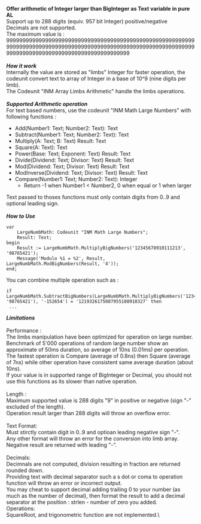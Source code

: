 
**Offer arithmetic of Integer larger than BigInteger as Text variable in pure AL**\
Support up to 288 digits (equiv. 957 bit Integer) positive/negative\
Decimals are not supported.\
The maximum value is : \
9999999999999999999999999999999999999999999999999999999999999999999999999999999999999999999999999999999999999999999999999999999999999999999999999999999999\
\
***How it work***
\
Internally the value are stored as "limbs" Integer for faster operation, the codeunit convert text to array of Integer in a base of 10^9 (nine digits per limb).\
The Codeunit "INM Array Limbs Arithmetic" handle the limbs operations.\
\
 ***Supported Arithmetic operation***
\
For text based numbers, use the codeunit "INM Math Large Numbers" with following functions :

- Add(Number1: Text; Number2: Text): Text
- Subtract(Number1: Text; Number2: Text): Text
- Multiply(A: Text; B: Text) Result: Text
- Square(A: Text): Text
- Power(Base: Text; Exponent: Text) Result: Text
- Divide(Dividend: Text; Divisor: Text) Result: Text
- Mod(Dividend: Text; Divisor: Text) Result: Text
- ModInverse(Dividend: Text; Divisor: Text) Result: Text
- Compare(Number1: Text; Number2: Text): Integer
	-  	Return -1 when Number1 < Number2, 0 when equal or 1 when larger

Text passed to thoses functions must only contain digits from 0..9 and optional leading sign.\
\
***How to Use***


    var
	    LargeNumbMath: Codeunit "INM Math Large Numbers";
	    Result: Text;
    begin
	    Result := LargeNumbMath.MultiplyBigNumbers('12345678910111213', '98765421');
	    Message('Modulo %1 = %2', Result, LargeNumbMath.ModBigNumbers(Result, '4'));
    end;

You can combine multiple operation such as :


    if LargeNumbMath.SubtractBigNumbers(LargeNumbMath.MultiplyBigNumbers('12345678910111213', '98765421'), '-152654') = '1219326175087955108918327' then
     ...


***Limitations***
\
\
Performance :\
The limbs manipulation have been optimized for operation on large number.
Benchmark of 5'000 operations of random large number show an approximate of 50ms duration, so average of 10ns (0.01ms) per operation.\
The fastest operation is Compare (average of 0.8ns) then Square (average of 7ns) while other operation have consistent same average duration (about 10ns).\
If your value is in supported range of BigInteger or Decimal, you should not use this functions as its slower than native operation.\
\
Length :\
Maximum supported value is 288 digits "9" in positive or negative (sign "-" excluded of the length).\
Operation result larger than 288 digits will throw an overflow error.\
\
Text Format:\
Must stirctly contain digit in 0..9 and optioan leading negative sign "-".\
Any other format will throw an error for the conversion into limb array.\
Negative result are returned with leading "-".\
\
Decimals:\
Decimnals are not computed, division resulting in fraction are returned rounded down.\
Providing text with decimal separator such a s dot or coma to operation function will throw an error or incorrect output.\
You may cheat to support decimal adding trailing 0 to your number (as much as the number of decimal), then format the result to add a decimal separator at the position : strlen - number of zero you added.
\
Operations:\
SquareRoot, and trigonometric function are not implemented.\

